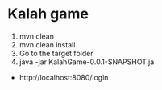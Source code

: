 # Kalah game

1. mvn clean
2. mvn clean install
3. Go to the target folder
4. java -jar KalahGame-0.0.1-SNAPSHOT.ja

- http://localhost:8080/login

